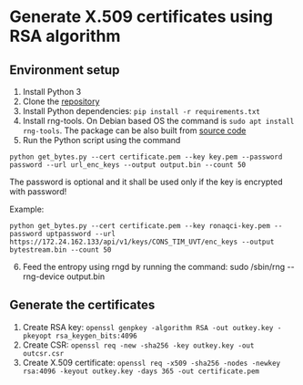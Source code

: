 # Generate X.509 certificates using RSA algorithm

## Environment setup

1. Install Python 3
2. Clone the [repository](https://github.com/sebastianardelean/x509-certificate-generator) 
3. Install Python dependencies: `pip install -r requirements.txt`
4. Install rng-tools. On Debian based OS the command is `sudo apt install rng-tools`. The package can be also built from [source code](https://github.com/nhorman/rng-tools)
5. Run the Python script using the command

```
python get_bytes.py --cert certificate.pem --key key.pem --password password --url url_enc_keys --output output.bin --count 50

```
The password is optional and it shall be used only if the key is encrypted with password!

Example:

```
python get_bytes.py --cert certificate.pem --key ronaqci-key.pem --password uptpassword --url https://172.24.162.133/api/v1/keys/CONS_TIM_UVT/enc_keys --output bytestream.bin --count 50
```

6. Feed the entropy using rngd by running the command: sudo /sbin/rng --rng-device output.bin


## Generate the certificates

1. Create RSA key: `openssl genpkey -algorithm RSA -out outkey.key -pkeyopt rsa_keygen_bits:4096`
2. Create CSR: `openssl req -new -sha256 -key outkey.key -out outcsr.csr`
3. Create X.509 certificate: `openssl req -x509 -sha256 -nodes -newkey rsa:4096 -keyout outkey.key -days 365 -out certificate.pem`

